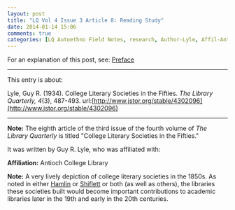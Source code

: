 ```yaml
---
layout: post
title: "LQ Vol 4 Issue 3 Article 8: Reading Study"
date: 2014-01-14 15:06
comments: true
categories: [LQ Autoethno Field Notes, research, Author-Lyle, Affil-Antioch College Library]
---
```


For an explanation of this post, see:
[Preface](/blog/2013/08/14/lq-autoethnography-research-journal-preface/)

---

This entry is about:

Lyle, Guy R. (1934). College Literary Societies in the Fifties.
*The Library Quarterly, 4*(3), 487-493.
url:[http://www.jstor.org/stable/4302096](http://www.jstor.org/stable/4302096)

---

**Note:** The eighth article of the third issue of the fourth
volume of *The Library Quarterly* is titled "College Literary
Societies in the Fifties."

It was written by Guy R. Lyle, who was affiliated with:

**Affiliation:** Antioch College Library

**Note:** A very lively depiction of college literary societies in
the 1850s. As noted in either [Hamlin][1] or [Shiflett][2] or both
(as well as others), the libraries these societies built would
become important contributions to academic libraries later in the
19th and early in the 20th centuries.

[1]: http://www.citeulike.org/user/seancsb/article/12128054
[2]: http://www.citeulike.org/user/seancsb/article/12128074
